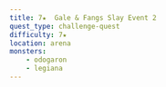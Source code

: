 ```yaml
---
title: 7★  Gale & Fangs Slay Event 2
quest_type: challenge-quest
difficulty: 7★
location: arena
monsters:
    - odogaron
    - legiana
---
```



